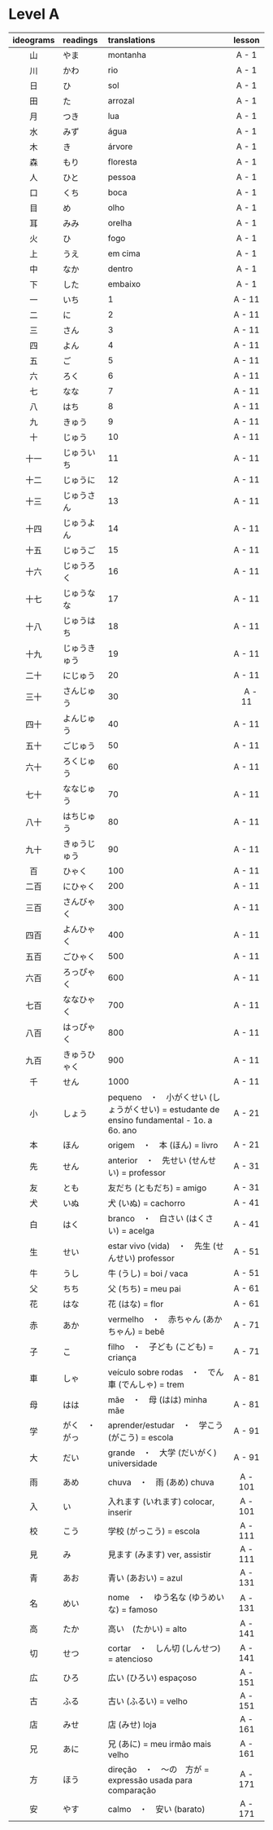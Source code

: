 # Level A

| ideograms | readings | translations | lesson |
|:---:|:---|:---|:---:|
| 山 | やま | montanha | A - 1 |
| 川 | かわ | rio | A - 1 |
| 日 | ひ | sol | A - 1 |
| 田 | た | arrozal | A - 1 |
| 月 | つき | lua | A - 1 |
| 水 | みず | água | A - 1 |
| 木 | き | árvore | A - 1 |
| 森 | もり | floresta | A - 1 |
| 人 | ひと | pessoa | A - 1 |
| 口 | くち | boca | A - 1 |
| 目 | め | olho | A - 1 |
| 耳 | みみ | orelha | A - 1 |
| 火 | ひ | fogo | A - 1 |
| 上 | うえ | em cima | A - 1 |
| 中 | なか | dentro | A - 1 |
| 下 | した | embaixo | A - 1 |
| 一 | いち | 1 | A - 11 |
| 二 | に | 2 | A - 11 |
| 三 | さん | 3 | A - 11 |
| 四 | よん | 4 | A - 11 |
| 五 | ご | 5 | A - 11 |
| 六 | ろく | 6 | A - 11 |
| 七 | なな | 7 | A - 11 |
| 八 | はち | 8 | A - 11 |
| 九 | きゅう | 9 | A - 11 |
| 十 | じゅう | 10 | A - 11 |
| 十一 | じゅういち | 11 | A - 11 |
| 十二 | じゅうに | 12 | A - 11 |
| 十三 | じゅうさん | 13 | A - 11 |
| 十四 | じゅうよん | 14 | A - 11 |
| 十五 | じゅうご | 15 | A - 11 |
| 十六 | じゅうろく | 16 | A - 11 |
| 十七 | じゅうなな | 17 | A - 11 |
| 十八 | じゅうはち | 18 | A - 11 |
| 十九 | じゅうきゅう | 19 | A - 11 |
| 二十 | にじゅう | 20 | A - 11 |
| 三十 | さんじゅう | 30 |　A - 11　|
| 四十 | よんじゅう | 40 | A - 11 |
| 五十 | ごじゅう | 50 | A - 11 |
| 六十 | ろくじゅう | 60 | A - 11 |	
| 七十 | ななじゅう | 70 | A - 11 |	
| 八十 | はちじゅう | 80 | A - 11 |
| 九十 | きゅうじゅう | 90 | A - 11 |
| 百 | ひゃく | 100 | A - 11 |	
| 二百 | にひゃく | 200 | A - 11 |
| 三百 | さんびゃく | 300 | A - 11 |
| 四百 | よんひゃく | 400 | A - 11 |	
| 五百 | ごひゃく | 500 | A - 11 |
| 六百 | ろっぴゃく | 600 | A - 11 |
| 七百 | ななひゃく | 700 | A - 11 |
| 八百 | はっぴゃく | 800 | A - 11 |
| 九百 | きゅうひゃく | 900 | A - 11 |
| 千 | せん | 1000 | A - 11 |
| 小 | しょう | pequeno　・　小がくせい (しょうがくせい) = estudante de ensino fundamental - 1o. a 6o. ano | A - 21 |
| 本 | ほん | origem　・　本 (ほん) = livro | A - 21 |
| 先 | せん | anterior　・　先せい (せんせい) = professor　| A - 31 |
| 友 | とも | 友だち (ともだち) = amigo| A - 31 |
| 犬 | いぬ | 犬 (いぬ) = cachorro | A - 41 |
| 白 | はく | branco　・　白さい (はくさい) = acelga | A - 41 |
| 生 | せい | estar vivo (vida)　・　先生 (せんせい) professor | A - 51 |
| 牛 | うし | 牛 (うし) = boi / vaca | A - 51 |
| 父 | ちち | 父 (ちち) = meu pai | A - 61 |
| 花 | はな | 花 (はな) = flor | A - 61 |
| 赤 | あか | vermelho　・　赤ちゃん (あかちゃん) = bebê | A - 71 |
| 子 | こ | filho　・　子ども (こども) = criança | A - 71 |
| 車 | しゃ | veículo sobre rodas　・　でん車 (でんしゃ) = trem | A - 81 |
| 母 | はは | mãe　・　母 (はは) minha mãe | A - 81 |
| 学 | がく　・　がっ | aprender/estudar　・　学こう (がこう) = escola | A - 91 |
| 大 | だい | grande　・　大学 (だいがく)  universidade| A - 91 |
| 雨 | あめ | chuva　・　雨 (あめ) chuva | A - 101 |
| 入 | い | 入れます (いれます) colocar, inserir | A - 101 |
| 校 | こう | 学校 (がっこう) = escola | A - 111 |
| 見 | み | 見ます (みます) ver, assistir | A - 111 |
| 青 | あお | 青い (あおい) = azul | A - 131 |
| 名 | めい | nome　・　ゆう名な (ゆうめいな) = famoso | A - 131 |
| 高 | たか | 高い　(たかい) = alto | A - 141 |
| 切 | せつ | cortar　・　しん切 (しんせつ) = atencioso | A - 141 |
| 広 | ひろ | 広い (ひろい) espaçoso | A - 151 |
| 古 | ふる | 古い (ふるい) = velho | A - 151 |
| 店 | みせ | 店 (みせ) loja | A - 161 |
| 兄 | あに | 兄 (あに) = meu irmão mais velho | A - 161 |
| 方 | ほう | direção　・　〜の　方が = expressão usada para comparação | A - 171 |
| 安 | やす | calmo　・　安い (barato) | A - 171 |